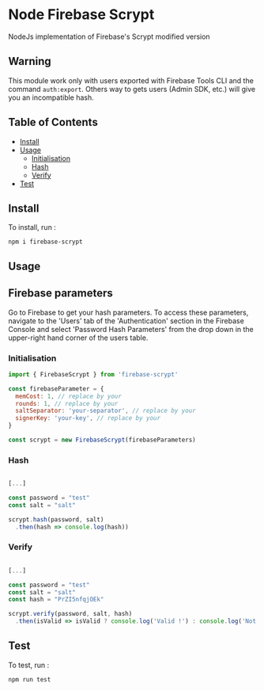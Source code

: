 # Node Firebase Scrypt

NodeJs implementation of Firebase's Scrypt modified version

## Warning

This module work only with users exported with Firebase Tools CLI and the command `auth:export`. Others way to gets users (Admin SDK, etc.) will give you an incompatible hash.

## Table of Contents

- [Install](#install)
- [Usage](#usage)
  - [Initialisation](#initialisation)
  - [Hash](#hash)
  - [Verify](#verify)
- [Test](#test)

## Install

To install, run : 

`npm i firebase-scrypt`

## Usage

## Firebase parameters

Go to Firebase to get your hash parameters.
To access these parameters, navigate to the 'Users' tab of the 'Authentication' section in the Firebase Console and select 'Password Hash Parameters' from the drop down in the upper-right hand corner of the users table.

### Initialisation

```javascript
import { FirebaseScrypt } from 'firebase-scrypt'

const firebaseParameter = {
  memCost: 1, // replace by your
  rounds: 1, // replace by your
  saltSeparator: 'your-separator', // replace by your 
  signerKey: 'your-key', // replace by your
}

const scrypt = new FirebaseScrypt(firebaseParameters)

```

### Hash

```javascript

[...]

const password = "test"
const salt = "salt"

scrypt.hash(password, salt)
  .then(hash => console.log(hash))

```

### Verify

```javascript

[...]

const password = "test"
const salt = "salt"
const hash = "PrZI5nfqjOEk"

scrypt.verify(password, salt, hash)
  .then(isValid => isValid ? console.log('Valid !') : console.log('Not valid !'))

```

## Test

To test, run : 

`npm run test`
